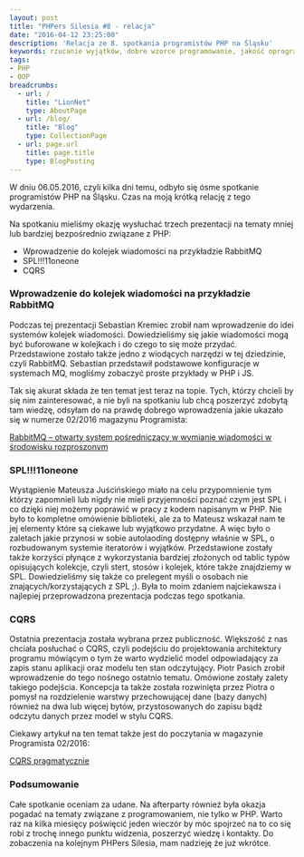 ```yaml
---
layout: post
title: "PHPers Silesia #8 - relacja"
date: "2016-04-12 23:25:00"
description: 'Relacja ze 8. spotkania programistów PHP na Śląsku'
keywords: rzucanie wyjątków, dobre wzorce programowanie, jakość oprogramowania programowanie obiektowe, programowanie w php, spotkania it, cqrs, command and query responsibility segregation, php spl, rabbit mq, kolejki wiadomości, standard php library
tags:
- PHP
- OOP
breadcrumbs:
  - url: /
    title: "LionNet"
    type: AboutPage
  - url: /blog/
    title: "Blog"
    type: CollectionPage
  - url: page.url
    title: page.title
    type: BlogPosting
---
```


W dniu 06.05.2016, czyli kilka dni temu, odbyło się ósme spotkanie programistów
PHP na Śląsku. Czas na moją krótką relację z tego wydarzenia.

Na spotkaniu mieliśmy okazję wysłuchać trzech prezentacji na tematy mniej lub 
bardziej bezpośrednio związane z PHP:

 * Wprowadzenie do kolejek wiadomości na przykładzie RabbitMQ
 * SPL!!!11oneone
 * CQRS

### Wprowadzenie do kolejek wiadomości na przykładzie RabbitMQ

Podczas tej prezentacji Sebastian Kremiec zrobił nam wprowadzenie do idei systemów
kolejek wiadomości. Dowiedzieliśmy się jakie wiadomości mogą być buforowane w 
kolejkach i do czego to się może przydać. Przedstawione zostało także jedno z 
wiodących narzędzi w tej dziedzinie, czyli RabbitMQ. Sebastian przedstawił podstawowe
konfiguracje w systemach MQ, mogliśmy zobaczyć proste przykłady w PHP i JS.

Tak się akurat składa że ten temat jest teraz na topie. Tych, którzy chcieli by się
nim zainteresować, a nie byli na spotkaniu lub chcą poszerzyć zdobytą tam wiedzę,
odsyłam do na prawdę dobrego wprowadzenia jakie ukazało się w numerze 02/2016 
magazynu Programista:

[RabbitMQ – otwarty system pośredniczący w wymianie wiadomości w środowisku rozproszonym](http://szukaj.programistamag.pl/uuid/ce15f4f242250c82e4eb2eb14d935c7fe95d338a)

### SPL!!!11oneone

Wystąpienie Mateusza Juścińskiego miało na celu przypomnienie tym którzy zapomnieli
lub nigdy nie mieli przyjemności poznać czym jest SPL i co dzięki niej możemy
poprawić w pracy z kodem napisanym w PHP. Nie było to kompletne omówienie 
biblioteki, ale za to Mateusz wskazał nam te jej elementy które są ciekawe lub
wyjątkowo przydatne. A więc było o zaletach jakie przynosi w sobie autolaoding
dostępny właśnie w SPL, o rozbudowanym systemie iteratorów i wyjątków. Przedstawione
zostały także korzyści płynące z wykorzystania bardziej złożonych od tablic typów
opisujących kolekcje, czyli stert, stosów i kolejek, które także znajdziemy w SPL.
Dowiedzieliśmy się także co prelegent myśli o osobach nie znających/korzystających
z SPL ;). Była to moim zdaniem najciekawsza i najlepiej przeprowadzona prezentacja 
podczas tego spotkania.

### CQRS

Ostatnia prezentacja została wybrana przez publiczność. Większość z nas chciała
posłuchać o CQRS, czyli podejściu do projektowania architektury programu mówiącym
o tym że warto wydzielić model odpowiadający za zapis stanu aplikacji oraz modelu 
ten stan odczytujący. Piotr Pasich zrobił wprowadzenie do tego nośnego ostatnio
tematu. Omówione zostały zalety takiego podejścia. Koncepcja ta także została
rozwinięta przez Piotra o pomysł na rozdzielenie warstwy przechowującej dane
(bazy danych) również na dwa lub więcej bytów, przystosowanych do zapisu bądź 
odczytu danych przez model w stylu CQRS.

Ciekawy artykuł na ten temat także jest do poczytania w magazynie Programista 02/2016:

[CQRS pragmatycznie](http://szukaj.programistamag.pl/uuid/2a3d3d8bc606f0ae4cc4f9314c2d74ce1fa6ce62)

### Podsumowanie

Całe spotkanie oceniam za udane. Na afterparty również była okazja pogadać na 
tematy związane z programowaniem, nie tylko w PHP. Warto raz na kilka miesięcy
poświęcić jeden wieczór by móc spojrzeć na to co się robi z trochę innego punktu 
widzenia, poszerzyć wiedzę i kontakty. Do zobaczenia na kolejnym PHPers Silesia,
mam nadzieję że już wkrótce.

